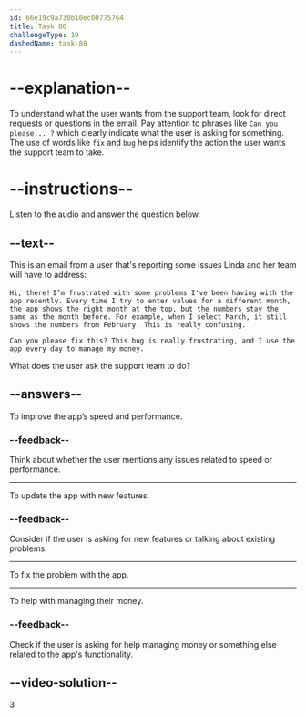 ```yaml
---
id: 66e19c9a730b10ec00775764
title: Task 88
challengeType: 19
dashedName: task-88
---
```

# --explanation--

To understand what the user wants from the support team, look for direct requests or questions in the email. Pay attention to phrases like `Can you please... ?` which clearly indicate what the user is asking for something. The use of words like `fix` and `bug` helps identify the action the user wants the support team to take.

# --instructions--

Listen to the audio and answer the question below.

## --text--

This is an email from a user that's reporting some issues Linda and her team will have to address:

`Hi, there!`
`I’m frustrated with some problems I've been having with the app recently. Every time I try to enter values for a different month, the app shows the right month at the top, but the numbers stay the same as the month before. For example, when I select March, it still shows the numbers from February. This is really confusing.`

`Can you please fix this? This bug is really frustrating, and I use the app every day to manage my money.`

What does the user ask the support team to do?

## --answers--

To improve the app’s speed and performance.

### --feedback--

Think about whether the user mentions any issues related to speed or performance.

---

To update the app with new features.

### --feedback--

Consider if the user is asking for new features or talking about existing problems.

---

To fix the problem with the app.

---

To help with managing their money.

### --feedback--

Check if the user is asking for help managing money or something else related to the app's functionality.

## --video-solution--

3

